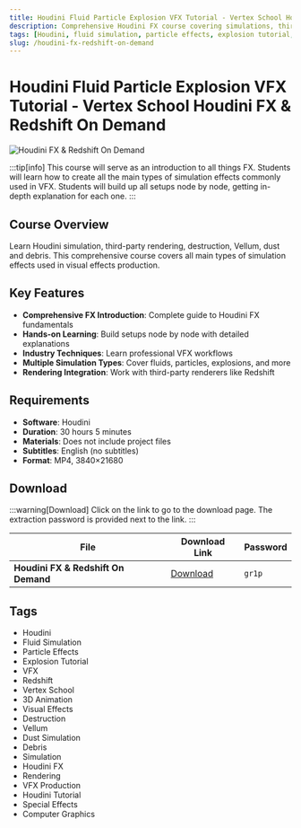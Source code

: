 ```yaml
---
title: Houdini Fluid Particle Explosion VFX Tutorial - Vertex School Houdini FX & Redshift On Demand
description: Comprehensive Houdini FX course covering simulations, third-party rendering, destruction, Vellum, dust and debris. Learn to create all main types of simulation effects used in VFX.
tags: [Houdini, fluid simulation, particle effects, explosion tutorial, VFX, Redshift, Vertex School, 3D animation, visual effects]
slug: /houdini-fx-redshift-on-demand
---
```


<!--Last updated: Sep 17 2025-->

# Houdini Fluid Particle Explosion VFX Tutorial - Vertex School Houdini FX & Redshift On Demand

![Houdini FX & Redshift On Demand](https://www.gfxcamp.com/wp-content/uploads/2025/09/Vertex-School-Houdini-FX-Redshift-On-Demand.jpg)

:::tip[info]
This course will serve as an introduction to all things FX. Students will learn how to create all the main types of simulation effects commonly used in VFX. Students will build up all setups node by node, getting in-depth explanation for each one.
:::

## Course Overview

Learn Houdini simulation, third-party rendering, destruction, Vellum, dust and debris. This comprehensive course covers all main types of simulation effects used in visual effects production.

## Key Features

- **Comprehensive FX Introduction**: Complete guide to Houdini FX fundamentals
- **Hands-on Learning**: Build setups node by node with detailed explanations
- **Industry Techniques**: Learn professional VFX workflows
- **Multiple Simulation Types**: Cover fluids, particles, explosions, and more
- **Rendering Integration**: Work with third-party renderers like Redshift

## Requirements

- **Software**: Houdini
- **Duration**: 30 hours 5 minutes
- **Materials**: Does not include project files
- **Subtitles**: English (no subtitles)
- **Format**: MP4, 3840×21680

## Download

:::warning[Download]
Click on the link to go to the download page. The extraction password is provided next to the link.
:::

| File | Download Link | Password |
| ---- | ------------- | -------- |
| **Houdini FX & Redshift On Demand** | [Download](https://pan.baidu.com/s/1K2iGSGoUySNeU-b5uvmzHg?pwd=gr1p) | `gr1p` |

## Tags

- Houdini
- Fluid Simulation
- Particle Effects
- Explosion Tutorial
- VFX
- Redshift
- Vertex School
- 3D Animation
- Visual Effects
- Destruction
- Vellum
- Dust Simulation
- Debris
- Simulation
- Houdini FX
- Rendering
- VFX Production
- Houdini Tutorial
- Special Effects
- Computer Graphics

